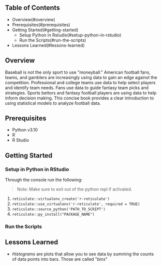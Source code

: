 ```
```

## Table of Contents
* Overview(#overview)
* Prerequisites(#prerequisites)
* Getting Started(#getting-started)
    * Setup Python in Rstudio(#setup-python-in-rstudio)
    * Run the Scripts(#run-the-scripts)
* Lessons Learned(#lessons-learned)

## Overview
Baseball is not the only sport to use "moneyball." American football fans, teams, and gamblers are increasingly using data to gain an edge against the competition. Professional and college teams use data to help select players and identify team needs. Fans use data to guide fantasy team picks and strategies. Sports bettors and fantasy football players are using data to help inform decision making. This concise book provides a clear introduction to using statistical models to analyze football data.

## Prerequisites
* Python v3.10
* R
* R Studio

## Getting Started
### Setup in Python in RStudio
Through the console run the following:
> Note: Make sure to exit out of the python repl if activated.
1. `reticulate::virtualenv_create('r-reticulate')`
2. `reticulate::use_virtualenv('r-reticulate', required = TRUE)`
3. `reticulate::source_python('PATH_TO_SCRIPT')`
4. `reticulate::py_install("PACKAGE_NAME")`

### Run the Scripts

## Lessons Learned
* _Histograms_ are plots that allow you to see data by summing the counts of data points into bars. Those are called "_bins_"